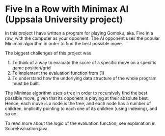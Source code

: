 # Five In a Row with Minimax AI (Uppsala University project)

In this project I have written a program for playing Gomoku, aka. Five in a row, with the computer as your opponent. 
The AI opponent uses the popular Minimax algorithm in order to find the best possible move.

The biggest challenges of this project was 

1. To think of a way to evaluate the score of a specific move on a specific game position/grid
2. To implement the evaluation function from (1)
3. To understand how the underlying data structure of the whole program must be built.

The Minimax algorithm uses a tree in order to recursively find the best possible move, given that its opponent is 
playing at their absolute best. Hence, each move is a node is the tree, and each node has a number of children, 
implicitly pointing to each one of its children (using indexing), and so on. 

To read more about the logic of the evaluation function, see explanation in ScoreEvaluation.java.
